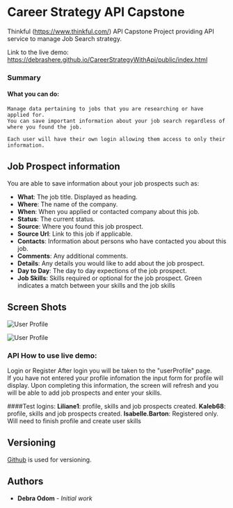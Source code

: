 # Career Strategy API Capstone

Thinkful (https://www.thinkful.com/) API Capstone Project providing API service to manage Job Search strategy.

Link to the live demo:  https://debrashere.github.io/CareerStrategyWithApi/public/index.html


### Summary

  #### What you can do: 
    Manage data pertaining to jobs that you are researching or have applied for.
    You can save important information about your job search regardless of where you found the job.

    Each user will have their own login allowing them access to only their information.

## Job Prospect information
You are able to save information about your job prospects such as:

* **What**: The job title. Displayed as heading.
* **Where**: The name of the company.
* **When**: When you applied or contacted company about this job.
* **Status**: The current status.
* **Source**: Where you found this job prospect.
* **Source Url**: Link to this job if applicable.
* **Contacts**: Information about persons who have contacted you about this job.
* **Comments**: Any additional comments.
* **Details**: Any details you would like to add about the job prospect.
* **Day to Day**: The day to day expections of the job prospect.
* **Job Skills**: Skills required or optional for the job prospect. Green indicates a match between your skills and the job skills

## Screen Shots

![User Profile ](https://raw.githubusercontent.com/debrashere/Documents/master/UserProfile1.png)

![User Profile ](https://raw.githubusercontent.com/debrashere/Documents/master/UserProfile3.png)


### API How to use live demo:
Login or Register
After login you will be taken to the "userProfile" page.  
If you have not entered your profile infomation the input form for profile will display.  Upon completing this information, the screen will refresh and you will be able to add job prospects and enter your skills.

####Test logins:
       **Liliane1**: profile, skills and job prospects created.
        **Kaleb68**: profile, skills and job prospects created.
**Isabelle.Barton**:  Registered only.  Will need to finish profile and create user skills


## Versioning

 [Github](https://github.com/) is used for versioning.

## Authors

* **Debra Odom** - *Initial work* 